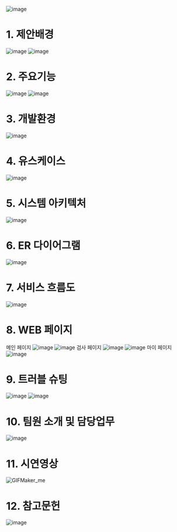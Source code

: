 ![image](https://github.com/pa3757/copixproject/assets/158264712/831bc573-d533-41e7-9e14-4e5e55a4317a)
# 1. 제안배경
![image](https://github.com/pa3757/copixproject/assets/158264712/9360c07e-8b10-4f18-b78b-bee89ebadfc4)
![image](https://github.com/pa3757/copixproject/assets/158264712/0c245ccc-a8b7-4c28-8944-134be26470cd)
# 2. 주요기능
![image](https://github.com/pa3757/copixproject/assets/158264712/d166e273-59b2-4927-99ce-8fe6d029e664)
![image](https://github.com/pa3757/copixproject/assets/158264712/7cd9964f-958d-487f-9b22-de0d3e02bf68)
# 3. 개발환경
![image](https://github.com/pa3757/copixproject/assets/158264712/15e2a683-b369-47da-9b36-9bf4a3c484f8)
# 4. 유스케이스
![image](https://github.com/pa3757/copixproject/assets/158264712/afe212fd-0964-4728-9ef6-a4383fc4af57)
# 5. 시스템 아키텍처
![image](https://github.com/pa3757/copixproject/assets/158264712/2c1ba714-17bd-45e9-b889-0b4f976f839e)
# 6. ER 다이어그램
![image](https://github.com/pa3757/copixproject/assets/158264712/b6b7faa8-4b65-44b6-821b-de31b7038f6c)
# 7. 서비스 흐름도
![image](https://github.com/pa3757/copixproject/assets/158264712/5126c4b1-e435-416d-b0d1-a52874c6237c)
# 8. WEB 페이지
메인 페이지
![image](https://github.com/pa3757/copixproject/assets/158264712/5954e016-a4a8-409e-8787-77137c8bb0b9)
![image](https://github.com/pa3757/copixproject/assets/158264712/ea216256-4e54-4882-a098-e9478aa0c615)
검사 페이지
![image](https://github.com/pa3757/copixproject/assets/158264712/4dadc5ed-108f-4955-aacb-2f3ee192b3da)
![image](https://github.com/pa3757/copixproject/assets/158264712/4ceae024-5c3f-4585-83b7-6cf0ff718ed2)
마이 페이지
![image](https://github.com/pa3757/copixproject/assets/158264712/98fa2868-7adb-40fe-9a5c-809f816cc29f)
# 9. 트러블 슈팅
![image](https://github.com/pa3757/copixproject/assets/158264712/63fa7882-d41d-4922-8fb6-5b2c857da190)
![image](https://github.com/pa3757/copixproject/assets/158264712/881f1bff-4045-45db-a1d2-a85eccf501d9)
# 10. 팀원 소개 및 담당업무
![image](https://github.com/pa3757/copixproject/assets/158264712/015af9a4-ec5e-4d44-a5ab-40dbd6b9cdd4)
# 11. 시연영상
![GIFMaker_me](https://github.com/pa3757/copixproject/assets/158264712/ab448bf2-87ca-4e20-ba0d-c7f7bdfe9ad4)
# 12. 참고문헌
![image](https://github.com/pa3757/copixproject/assets/158264712/5ebcf1f5-26fc-42b4-871d-2e265e564ef4)
